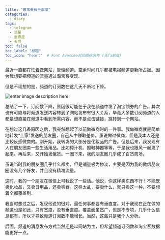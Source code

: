 ```yaml
---
title: "做事要有垂直度"
categories:
  - diary
tags:
  - telegram
  - 流量
  - 垂直度
  - 专项
toc: false
toc_label: "标题"
toc_icon: "heart"  # Font Awesome对应图标名称 (无fa前缀)	
---
```

最近一直都在忙着做网站，管理频道。空余时间几乎都被电报频道更新所占据。因为我想要把频道的流量通过淘宝客变现。

但是不理想的是，频道的订阅数在这几天不断地下降。

![enter image description here](https://s1.ax1x.com/2020/04/08/GRE7fU.jpg)

总结了一下，订阅数下降，原因很可能在于我在频道中发了淘宝领券的广告。其次也有可能与将频道发送内容转到了网站发布有很大关系，毕竟大多数订阅频道的人都是想直接在频道中看到所需内容，而不是点击链接，跳转到一个网站。

在想过这几条原因之后，我突然想起了以前做微商时的一件事。我做微商就是简单地转发“上家”发送的朋友圈，自己从中赚取差价。虽说做过微商，但是我本人还是比较反感微商的。刚开始，我转发的大部分是化妆品的广告。但是后来，我发现有人在朋友圈卖一些生活用品，比如榨汁机、擦鞋神器等等，于是我也跟风一起发了起来。再后来，又开始发俄货。一圈下来，我的朋友圈几乎成了百货商场。

虽说当时我的朋友圈几乎什么都卖，但是销量极为惨淡，主要是因为我的微信朋友圈没有几个好友，并且没有精准流量。

这时，我的一个朋友在微信上可我说了一些话。他说，你这样卖东西不行！不能既卖化妆品，又卖日用品，还卖零食。这样太乱，要卖什么，就只卖这一种，不要想着全都覆盖到。

我当时想过之后，发现他说的很对，最任何事都要有垂直度。对于我现在正在做的频道也是如此，只有宽度，没有垂直度。覆盖面虽然广，但是不专项，几乎什么信息都有，所以才导致频道订阅数不能增长。当然，这些只是我个人分析。

后面，频道的消息发布方式当然还是以网站为主，但希望频道订阅数和淘宝客数据能更好一点。